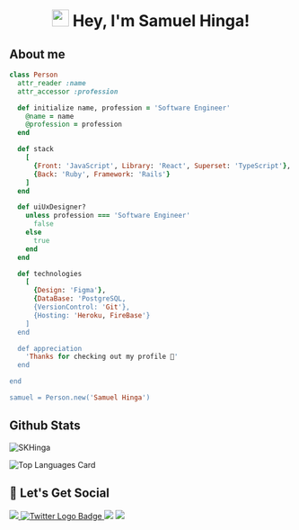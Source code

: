 <h1 align="center"><img src="https://raw.githubusercontent.com/iampavangandhi/iampavangandhi/master/gifs/Hi.gif" width="30px"> Hey, I'm Samuel Hinga!</h1>

## About me
```ruby
class Person
  attr_reader :name
  attr_accessor :profession

  def initialize name, profession = 'Software Engineer'
    @name = name
    @profession = profession
  end

  def stack
    [
      {Front: 'JavaScript', Library: 'React', Superset: 'TypeScript'}, 
      {Back: 'Ruby', Framework: 'Rails'}
    ]
  end

  def uiUxDesigner?
    unless profession === 'Software Engineer'
      false
    else
      true
    end
  end

  def technologies
    [
      {Design: 'Figma'},
      {DataBase: 'PostgreSQL, 
      {VersionControl: 'Git'},
      {Hosting: 'Heroku, FireBase'}
    ]
  end

  def appreciation
    'Thanks for checking out my profile 🤗'
  end

end

samuel = Person.new('Samuel Hinga')
```


<h2>Github Stats</h2>
<p><img align="center" src="https://github-readme-streak-stats.herokuapp.com/?user=SKHinga&theme=tokyonight&" alt="SKHinga" /></p>

<!-- ## Languages -->

 ![Top Languages Card](https://github-readme-stats.vercel.app/api/top-langs/?username=SKHinga&layout=compact&show_icons=true&theme=tokyonight&hide=css,html)
 

## 🥳 Let's Get Social
<!-- 🌐 Follow me around the web! -->
<a href="mailto:samuelkinuthia700@gmail.com" target="_blank">
<img src="https://img.shields.io/badge/Gmail-D14836?style=for-the-badge&logo=gmail&logoColor=white">
</a>
<a href="https://www.twitter.com/b_a_d_e_h" target="_blank">
    <img 
        src="https://img.shields.io/badge/Twitter-1DA1F2?style=for-the-badge&logo=twitter&logoColor=white"
        alt="Twitter Logo Badge"
    >
</a>
<a href="https://www.linkedin.com/in/samuelhinga/" target="_blank">
<img src="https://img.shields.io/badge/linkedin-%230077B5.svg?style=for-the-badge&logo=linkedin&logoColor=white"></a>

<a href="https://medium.com/@SKHinga" target="_blank">
<img src="https://img.shields.io/badge/-Medium-000000?style=for-the-badge&logo=medium&logoColor="></a>
